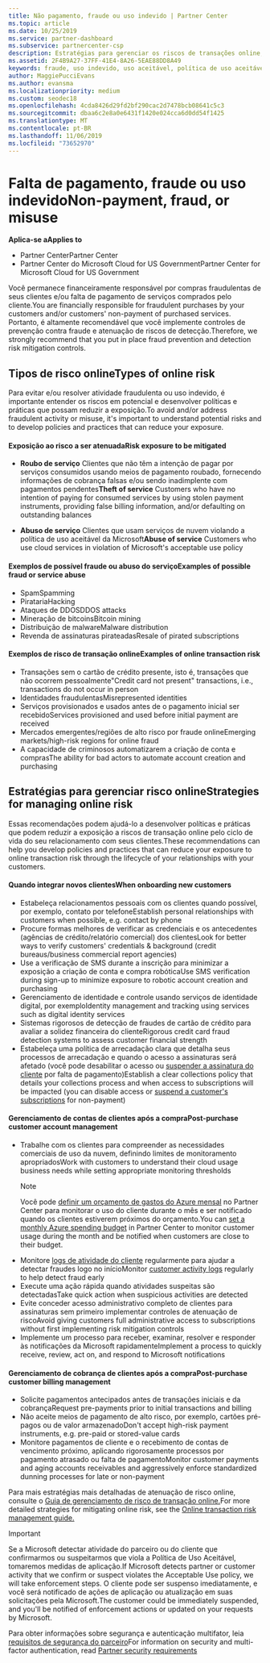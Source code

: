 ```yaml
---
title: Não pagamento, fraude ou uso indevido | Partner Center
ms.topic: article
ms.date: 10/25/2019
ms.service: partner-dashboard
ms.subservice: partnercenter-csp
description: Estratégias para gerenciar os riscos de transações online, incluindo falta de pagamento de bens e serviços e atividade fraudulenta ou uso indevido do cliente.
ms.assetid: 2F4B9A27-37FF-41E4-8A26-5EAE88DD8A49
keywords: fraude, uso indevido, uso aceitável, política de uso aceitável, falta de pagamento, cliente não paga a conta, risco online, roubo de serviço, abuso do serviço, suspender uma assinatura,
author: MaggiePucciEvans
ms.author: evansma
ms.localizationpriority: medium
ms.custom: seodec18
ms.openlocfilehash: 4cda8426d29fd2bf290cac2d7478bcb08641c5c3
ms.sourcegitcommit: dbaa6c2e8a0e6431f1420e024cca6d0dd54f1425
ms.translationtype: MT
ms.contentlocale: pt-BR
ms.lasthandoff: 11/06/2019
ms.locfileid: "73652970"
---
```

# <a name="non-payment-fraud-or-misuse"></a><span data-ttu-id="1b89e-104">Falta de pagamento, fraude ou uso indevido</span><span class="sxs-lookup"><span data-stu-id="1b89e-104">Non-payment, fraud, or misuse</span></span>

<span data-ttu-id="1b89e-105">**Aplica-se a**</span><span class="sxs-lookup"><span data-stu-id="1b89e-105">**Applies to**</span></span>

-  <span data-ttu-id="1b89e-106">Partner Center</span><span class="sxs-lookup"><span data-stu-id="1b89e-106">Partner Center</span></span>
-  <span data-ttu-id="1b89e-107">Partner Center do Microsoft Cloud for US Government</span><span class="sxs-lookup"><span data-stu-id="1b89e-107">Partner Center for Microsoft Cloud for US Government</span></span>



<span data-ttu-id="1b89e-108">Você permanece financeiramente responsável por compras fraudulentas de seus clientes e/ou falta de pagamento de serviços comprados pelo cliente.</span><span class="sxs-lookup"><span data-stu-id="1b89e-108">You are financially responsible for fraudulent purchases by your customers and/or customers' non-payment of purchased services.</span></span> <span data-ttu-id="1b89e-109">Portanto, é altamente recomendável que você implemente controles de prevenção contra fraude e atenuação de riscos de detecção.</span><span class="sxs-lookup"><span data-stu-id="1b89e-109">Therefore, we strongly recommend that you put in place fraud prevention and detection risk mitigation controls.</span></span>

## <a name="types-of-online-risk"></a><span data-ttu-id="1b89e-110">Tipos de risco online</span><span class="sxs-lookup"><span data-stu-id="1b89e-110">Types of online risk</span></span>

<span data-ttu-id="1b89e-111">Para evitar e/ou resolver atividade fraudulenta ou uso indevido, é importante entender os riscos em potencial e desenvolver políticas e práticas que possam reduzir a exposição.</span><span class="sxs-lookup"><span data-stu-id="1b89e-111">To avoid and/or address fraudulent activity or misuse, it's important to understand potential risks and to develop policies and practices that can reduce your exposure.</span></span>

#### <a name="risk-exposure-to-be-mitigated"></a><span data-ttu-id="1b89e-112">Exposição ao risco a ser atenuada</span><span class="sxs-lookup"><span data-stu-id="1b89e-112">Risk exposure to be mitigated</span></span>

- <span data-ttu-id="1b89e-113">**Roubo de serviço** Clientes que não têm a intenção de pagar por serviços consumidos usando meios de pagamento roubado, fornecendo informações de cobrança falsas e/ou sendo inadimplente com pagamentos pendentes</span><span class="sxs-lookup"><span data-stu-id="1b89e-113">**Theft of service** Customers who have no intention of paying for consumed services by using stolen payment instruments, providing false billing information, and/or defaulting on outstanding balances</span></span>

- <span data-ttu-id="1b89e-114">**Abuso de serviço** Clientes que usam serviços de nuvem violando a política de uso aceitável da Microsoft</span><span class="sxs-lookup"><span data-stu-id="1b89e-114">**Abuse of service** Customers who use cloud services in violation of Microsoft's acceptable use policy</span></span>

#### <a name="examples-of-possible-fraud-or-service-abuse"></a><span data-ttu-id="1b89e-115">Exemplos de possível fraude ou abuso do serviço</span><span class="sxs-lookup"><span data-stu-id="1b89e-115">Examples of possible fraud or service abuse</span></span>
- <span data-ttu-id="1b89e-116">Spam</span><span class="sxs-lookup"><span data-stu-id="1b89e-116">Spamming</span></span>
- <span data-ttu-id="1b89e-117">Pirataria</span><span class="sxs-lookup"><span data-stu-id="1b89e-117">Hacking</span></span>
- <span data-ttu-id="1b89e-118">Ataques de DDOS</span><span class="sxs-lookup"><span data-stu-id="1b89e-118">DDOS attacks</span></span>
- <span data-ttu-id="1b89e-119">Mineração de bitcoins</span><span class="sxs-lookup"><span data-stu-id="1b89e-119">Bitcoin mining</span></span>
- <span data-ttu-id="1b89e-120">Distribuição de malware</span><span class="sxs-lookup"><span data-stu-id="1b89e-120">Malware distribution</span></span>
- <span data-ttu-id="1b89e-121">Revenda de assinaturas pirateadas</span><span class="sxs-lookup"><span data-stu-id="1b89e-121">Resale of pirated subscriptions</span></span> 

#### <a name="examples-of-online-transaction-risk"></a><span data-ttu-id="1b89e-122">Exemplos de risco de transação online</span><span class="sxs-lookup"><span data-stu-id="1b89e-122">Examples of online transaction risk</span></span>
- <span data-ttu-id="1b89e-123">Transações sem o cartão de crédito presente, isto é, transações que não ocorrem pessoalmente</span><span class="sxs-lookup"><span data-stu-id="1b89e-123">"Credit card not present" transactions, i.e., transactions do not occur in person</span></span>
- <span data-ttu-id="1b89e-124">Identidades fraudulentas</span><span class="sxs-lookup"><span data-stu-id="1b89e-124">Misrepresented identities</span></span>
- <span data-ttu-id="1b89e-125">Serviços provisionados e usados antes de o pagamento inicial ser recebido</span><span class="sxs-lookup"><span data-stu-id="1b89e-125">Services provisioned and used before initial payment are received</span></span>
- <span data-ttu-id="1b89e-126">Mercados emergentes/regiões de alto risco por fraude online</span><span class="sxs-lookup"><span data-stu-id="1b89e-126">Emerging markets/high-risk regions for online fraud</span></span>
- <span data-ttu-id="1b89e-127">A capacidade de criminosos automatizarem a criação de conta e compras</span><span class="sxs-lookup"><span data-stu-id="1b89e-127">The ability for bad actors to automate account creation and purchasing</span></span>

## <a name="strategies-for-managing-online-risk"></a><span data-ttu-id="1b89e-128">Estratégias para gerenciar risco online</span><span class="sxs-lookup"><span data-stu-id="1b89e-128">Strategies for managing online risk</span></span>

<span data-ttu-id="1b89e-129">Essas recomendações podem ajudá-lo a desenvolver políticas e práticas que podem reduzir a exposição a riscos de transação online pelo ciclo de vida do seu relacionamento com seus clientes.</span><span class="sxs-lookup"><span data-stu-id="1b89e-129">These recommendations can help you develop policies and practices that can reduce your exposure to online transaction risk through the lifecycle of your relationships with your customers.</span></span>  

#### <a name="when-onboarding-new-customers"></a><span data-ttu-id="1b89e-130">Quando integrar novos clientes</span><span class="sxs-lookup"><span data-stu-id="1b89e-130">When onboarding new customers</span></span>
- <span data-ttu-id="1b89e-131">Estabeleça relacionamentos pessoais com os clientes quando possível, por exemplo, contato por telefone</span><span class="sxs-lookup"><span data-stu-id="1b89e-131">Establish personal relationships with customers when possible, e.g. contact by phone</span></span>
- <span data-ttu-id="1b89e-132">Procure formas melhores de verificar as credenciais e os antecedentes (agências de crédito/relatório comercial) dos clientes</span><span class="sxs-lookup"><span data-stu-id="1b89e-132">Look for better ways to verify customers' credentials & background (credit bureaus/business commercial report agencies)</span></span> 
- <span data-ttu-id="1b89e-133">Use a verificação de SMS durante a inscrição para minimizar a exposição a criação de conta e compra robótica</span><span class="sxs-lookup"><span data-stu-id="1b89e-133">Use SMS verification during sign-up to minimize exposure to robotic account creation and purchasing</span></span>
- <span data-ttu-id="1b89e-134">Gerenciamento de identidade e controle usando serviços de identidade digital, por exemplo</span><span class="sxs-lookup"><span data-stu-id="1b89e-134">Identity management and tracking using services such as digital identity services</span></span>
- <span data-ttu-id="1b89e-135">Sistemas rigorosos de detecção de fraudes de cartão de crédito para avaliar a solidez financeira do cliente</span><span class="sxs-lookup"><span data-stu-id="1b89e-135">Rigorous credit card fraud detection systems to assess customer financial strength</span></span>
- <span data-ttu-id="1b89e-136">Estabeleça uma política de arrecadação clara que detalha seus processos de arrecadação e quando o acesso a assinaturas será afetado (você pode desabilitar o acesso ou [suspender a assinatura do cliente](suspend-a-subscription.md) por falta de pagamento)</span><span class="sxs-lookup"><span data-stu-id="1b89e-136">Establish a clear collections policy that details your collections process and when access to subscriptions will be impacted (you can disable access or [suspend a customer's subscriptions](suspend-a-subscription.md) for non-payment)</span></span>

#### <a name="post-purchase-customer-account-management"></a><span data-ttu-id="1b89e-137">Gerenciamento de contas de clientes após a compra</span><span class="sxs-lookup"><span data-stu-id="1b89e-137">Post-purchase customer account management</span></span>
- <span data-ttu-id="1b89e-138">Trabalhe com os clientes para compreender as necessidades comerciais de uso da nuvem, definindo limites de monitoramento apropriados</span><span class="sxs-lookup"><span data-stu-id="1b89e-138">Work with customers to understand their cloud usage business needs while setting appropriate monitoring thresholds</span></span>
    > [!NOTE]  
    >  <span data-ttu-id="1b89e-139">Você pode [definir um orçamento de gastos do Azure mensal](set-an-azure-spending-budget-for-your-customers.md) no Partner Center para monitorar o uso do cliente durante o mês e ser notificado quando os clientes estiverem próximos do orçamento.</span><span class="sxs-lookup"><span data-stu-id="1b89e-139">You can [set a monthly Azure spending budget](set-an-azure-spending-budget-for-your-customers.md) in Partner Center to monitor customer usage during the month and be notified when customers are close to their budget.</span></span>
- <span data-ttu-id="1b89e-140">Monitore [logs de atividade do cliente](activity-logs.md) regularmente para ajudar a detectar fraudes logo no início</span><span class="sxs-lookup"><span data-stu-id="1b89e-140">Monitor [customer activity logs](activity-logs.md) regularly to help detect fraud early</span></span>
- <span data-ttu-id="1b89e-141">Execute uma ação rápida quando atividades suspeitas são detectadas</span><span class="sxs-lookup"><span data-stu-id="1b89e-141">Take quick action when suspicious activities are detected</span></span>
- <span data-ttu-id="1b89e-142">Evite conceder acesso administrativo completo de clientes para assinaturas sem primeiro implementar controles de atenuação de risco</span><span class="sxs-lookup"><span data-stu-id="1b89e-142">Avoid giving customers full administrative access to subscriptions without first implementing risk mitigation controls</span></span>
- <span data-ttu-id="1b89e-143">Implemente um processo para receber, examinar, resolver e responder às notificações da Microsoft rapidamente</span><span class="sxs-lookup"><span data-stu-id="1b89e-143">Implement a process to quickly receive, review, act on, and respond to Microsoft notifications</span></span>

#### <a name="post-purchase-customer-billing-management"></a><span data-ttu-id="1b89e-144">Gerenciamento de cobrança de clientes após a compra</span><span class="sxs-lookup"><span data-stu-id="1b89e-144">Post-purchase customer billing management</span></span>
- <span data-ttu-id="1b89e-145">Solicite pagamentos antecipados antes de transações iniciais e da cobrança</span><span class="sxs-lookup"><span data-stu-id="1b89e-145">Request pre-payments prior to initial transactions and billing</span></span> 
- <span data-ttu-id="1b89e-146">Não aceite meios de pagamento de alto risco, por exemplo, cartões pré-pagos ou de valor armazenado</span><span class="sxs-lookup"><span data-stu-id="1b89e-146">Don't accept high-risk payment instruments, e.g. pre-paid or stored-value cards</span></span>
- <span data-ttu-id="1b89e-147">Monitore pagamentos de cliente e o recebimento de contas de vencimento próximo, aplicando rigorosamente processos por pagamento atrasado ou falta de pagamento</span><span class="sxs-lookup"><span data-stu-id="1b89e-147">Monitor customer payments and aging accounts receivables and aggressively enforce standardized dunning processes for late or non-payment</span></span>

<span data-ttu-id="1b89e-148">Para mais estratégias mais detalhadas de atenuação de risco online, consulte o [Guia de gerenciamento de risco de transação online.](https://assets.windowsphone.com/7d885238-e13b-4f10-a682-3d5adacd2859/CSP-PartnerRiskGuide-APSFinal_InvariantCulture_Default.zip)</span><span class="sxs-lookup"><span data-stu-id="1b89e-148">For more detailed strategies for mitigating online risk, see the [Online transaction risk management guide.](https://assets.windowsphone.com/7d885238-e13b-4f10-a682-3d5adacd2859/CSP-PartnerRiskGuide-APSFinal_InvariantCulture_Default.zip)</span></span>

> [!IMPORTANT]  
> <span data-ttu-id="1b89e-149">Se a Microsoft detectar atividade do parceiro ou do cliente que confirmarmos ou suspeitarmos que viola a Política de Uso Aceitável, tomaremos medidas de aplicação.</span><span class="sxs-lookup"><span data-stu-id="1b89e-149">If Microsoft detects partner or customer activity that we confirm or suspect violates the Acceptable Use policy, we will take enforcement steps.</span></span> <span data-ttu-id="1b89e-150">O cliente pode ser suspenso imediatamente, e você será notificado de ações de aplicação ou atualização em suas solicitações pela Microsoft.</span><span class="sxs-lookup"><span data-stu-id="1b89e-150">The customer could be immediately suspended, and you'll be notified of enforcement actions or updated on your requests by Microsoft.</span></span>

 <span data-ttu-id="1b89e-151">Para obter informações sobre segurança e autenticação multifator, leia [requisitos de segurança do parceiro](partner-security-requirements.md)</span><span class="sxs-lookup"><span data-stu-id="1b89e-151">For information on security and multi-factor authentication, read [Partner security requirements](partner-security-requirements.md)</span></span>

 



